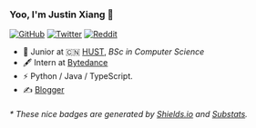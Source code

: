 ### Yoo, I'm Justin Xiang 👋

[![GitHub](https://img.shields.io/github/stars/justin-xiang?style=social)](https://github.com/justin-xiang)
[![Twitter](https://img.shields.io/twitter/follow/justinxharold1?style=social)](https://twitter.com/justinxharold1)
[![Reddit](https://img.shields.io/reddit/user-karma/combined/justinxharold?style=social)](https://www.reddit.com/user/JustinXHarold)

- 🍻 Junior at 🇨🇳 [HUST](https://www.hust.edu.cn), _BSc in Computer Science_
- 🖋 Intern at [Bytedance](https://www.bytedance.com/en/)
- ⚡ Python / Java / TypeScript.
- ✍️ [Blogger](https://justinxiang.cn)


<h6>* These nice badges are generated by <a href="https://shields.io/">Shields.io</a> and <a href="https://github.com/spencerwooo/Substats">Substats</a>.</h6>
